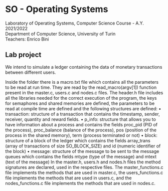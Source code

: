 # SO - Operating Systems
Laboratory of Operating Systems, Computer Science Course - A.Y. 2021/2022  
Department of Computer Science, University of Turin  
Teachers: Enrico Bini

## Lab project
We intend to simulate a ledger containing the data of monetary transactions between different users.

Inside the folder there is a macro.txt file which contains all the parameters to be read at run time. They are read by the read_macro(argv[1]) function present in the master.c, users.c and nodes.c files. The header.h file includes all the libraries needed for the correct execution of the program, the keys for semaphores and shared memories are defined, the parameters to be read at compile time are defined and the following structures are defined:
• transaction: structure of a transaction that contains the timestamp, sender, receiver, quantity and reward fields.
• p_info: structure that allows you to have information about a process and contains the fields proc_pid (PID of the process), proc_balance (balance of the process), pos (position of the process in the shared memory), term (process terminated or not)
• block: structure of a block of the ledger which contains the fields array_trans (array of transactions of size SO_BLOCK_SIZE) and id (numeric identifier of the block)
• message: structure of the message to be sent to the message queues which contains the fields mtype (type of the message) and mtext (text of the message)
In the master.h, users.h and nodes.h files the method signatures are declared, used in the respective files.
The master_functions.c file implements the methods that are used in master.c, the users_functions.c file implements the methods that are used in users.c, and the nodes_functions.c file implements the methods that are used in nodes.c.
